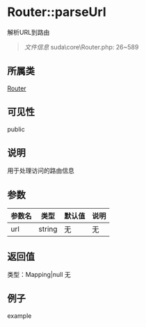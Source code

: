 # Router::parseUrl
解析URL到路由
> *文件信息* suda\core\Router.php: 26~589
## 所属类 

[Router](../Router.md)

## 可见性

  public  
## 说明

用于处理访问的路由信息

## 参数

 
| 参数名 | 类型 | 默认值 | 说明 |
|--------|-----|-------|-------|
 | url |  string | 无 | 无 |
## 返回值
 
类型：Mapping|null
无
## 例子

example